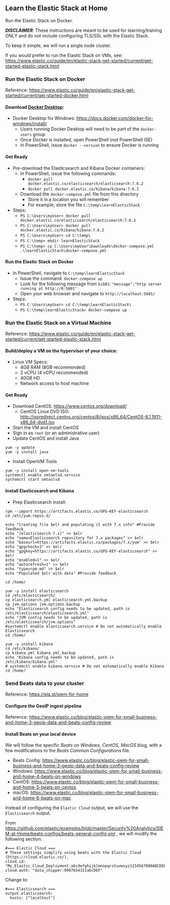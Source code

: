 ## Learn the Elastic Stack at Home
Run the Elastic Stack on Docker.

**_DISCLAIMER_**: These instructions are meant to be used for learning/training ONLY and do not include configuring TLS/SSL with the Elastic Stack.

To keep it simple, we will run a single node cluster.

If you would prefer to run the Elastic Stack on VMs, see: https://www.elastic.co/guide/en/elastic-stack-get-started/current/get-started-elastic-stack.html

### Run the Elastic Stack on Docker
Reference: https://www.elastic.co/guide/en/elastic-stack-get-started/current/get-started-docker.html
#### Download [Docker Desktop](https://docs.docker.com/desktop/):
* Docker Desktop for Windows:  https://docs.docker.com/docker-for-windows/install/
  * Users running Docker Desktop will need to be part of the `docker-users` group
  * Once Docker is installed, open PowerShell (not PowerShell ISE)
  * In PowerShell, issue `docker --version` to ensure Docker is running

#### Get Ready
* Pre-download the Elasticsearch and Kibana Docker containers:
  * In PowerShell, issue the following commands:
    * `docker pull docker.elastic.co/elasticsearch/elasticsearch:7.6.2`
    * `docker pull docker.elastic.co/kibana/kibana:7.6.2`
  * Download the `docker-compose.yml` file from this directory
    * Store it in a location you will remember
    * For example, store the file `C:\temp\learnElasticStack`
* Steps:
  * `PS C:\Users\myUser> docker pull docker.elastic.co/elasticsearch/elasticsearch:7.6.2`
  * `PS C:\Users\myUser> docker pull docker.elastic.co/kibana/kibana:7.6.2`
  * `PS C:\Users\myUser> cd C:\temp\`
  * `PS C:\temp> mkdir learnElasticStack`
  * `PS C:\temp> cp C:\Users\myUser\Downloads\docker-compose.yml .\learnElasticStack\docker-compose.yml`

#### Run the Elastic Stack on Docker
* In PowerShell, navigate to `C:\temp\learnElasticStack`
  * Issue the command: `docker-compose up`
  * Look for the following message from `kib01`: `"message":"http server running at http://0:5601"`
  * Open your web browser and navigate to `http://localhost:5601/`
* Steps:
  * `PS C:\Users\myUser> cd C:\temp\learnElasticStack\`
  * `PS C:\temp\learnElasticStack> docker-compose up`

### Run the Elastic Stack on a Virtual Machine
Reference: https://www.elastic.co/guide/en/elastic-stack-get-started/current/get-started-elastic-stack.html
#### Build/deploy a VM on the hypervisor of your choice:
* Linux VM Specs:
  * 4GB RAM (8GB recommended)
  * 2 vCPU (4 vCPU recommended)
  * 40GB HD
  * Network access to host machine

#### Get Ready
* Download CentOS: https://www.centos.org/download/
  * CentOS Linux DVD ISO: http://isoredirect.centos.org/centos/8/isos/x86_64/CentOS-8.1.1911-x86_64-dvd1.iso
* Start the VM and install CentOS
* Sign in as `root` (or an administrative user)
* Update CentOS and install Java
```
yum -y update
yum -y install java
```
* Install OpenVM Tools
```
yum -y install open-vm-tools
systemctl enable vmtoolsd.service
systemctl start vmtoolsd
```

#### Install Elasticsearch and Kibana

* Prep Elasticsearch install:
```
rpm --import https://artifacts.elastic.co/GPG-KEY-elasticsearch
cd /etc/yum.repos.d/

echo "Creating file $elr and populating it with 7.x info" #Provide feedback
echo "[elasticsearch-7.x]" >> $elr
echo "name=Elasticsearch repository for 7.x packages" >> $elr 
echo "baseurl=https://artifacts.elastic.co/packages/7.x/yum" >> $elr
echo "gpgcheck=1" >> $elr
echo "gpgkey=https://artifacts.elastic.co/GPG-KEY-elasticsearch" >> $elr
echo "enabled=1" >> $elr 
echo "autorefresh=1" >> $elr
echo "type=rpm-md" >> $elr
echo "Populated $elr with data" #Provide feedback

cd /home/
  
yum -y install elasticsearch
cd /etc/elasticsearch/
cp elasticsearch.yml elasticsearch.yml.backup
cp jvm.options jvm.options.backup
echo "Elasticsearch config needs to be updated, path is /etc/elasticsearch/elasticsearch.yml"
echo "JVM config needs to be updated, path is /etc/elasticsearch/jvm.options"
#systemctl enable elasticsearch.service # Do not automatically enable Elasticsearch
cd /home/

yum -y install kibana
cd /etc/kibana/
cp kibana.yml kibana.yml.backup
echo "Kibana config needs to be updated, path is /etc/kibana/kibana.yml"
# systemctl enable kibana.service # Do not automatically enable Kibana
cd /home/
```

### Send Beats data to your cluster
Reference: https://ela.st/siem-for-home

#### Configure the GeoIP ingest pipeline
Reference: https://www.elastic.co/blog/elastic-siem-for-small-business-and-home-3-geoip-data-and-beats-config-review

#### Install Beats on your local device
We will follow the specific _Beats on Windows, CentOS, MacOS_ blog, with a few modifications to the _Beats Common Configurations_ file.
* Beats Config: https://www.elastic.co/blog/elastic-siem-for-small-business-and-home-3-geoip-data-and-beats-config-review
* Windows: https://www.elastic.co/blog/elastic-siem-for-small-business-and-home-4-beats-on-windows
* CentOS: https://www.elastic.co/blog/elastic-siem-for-small-business-and-home-5-beats-on-centos
* macOS: https://www.elastic.co/blog/elastic-siem-for-small-business-and-home-6-beats-on-mac

Instead of configuring the `Elastic Cloud` output, we will use the `Elasticsearch` output.

From https://github.com/elastic/examples/blob/master/Security%20Analytics/SIEM-at-Home/beats-configs/beats-general-config.yml , we will modify the following section:
```
#=== Elastic Cloud ===
# These settings simplify using beats with the Elastic Cloud (https://cloud.elastic.co/).
cloud.id: "My_Elastic_Cloud_Deployment:abcdefghijklmnopqrstuvwxyz1234567890ABCDEFGHIJKLMNOPQRSTUVWXYZ"
cloud.auth: "data_shipper:0987654321abcDEF"
```

Change to:
```
#=== Elasticsearch ===
output.elasticsearch:
  hosts: ["localhost"]
```

